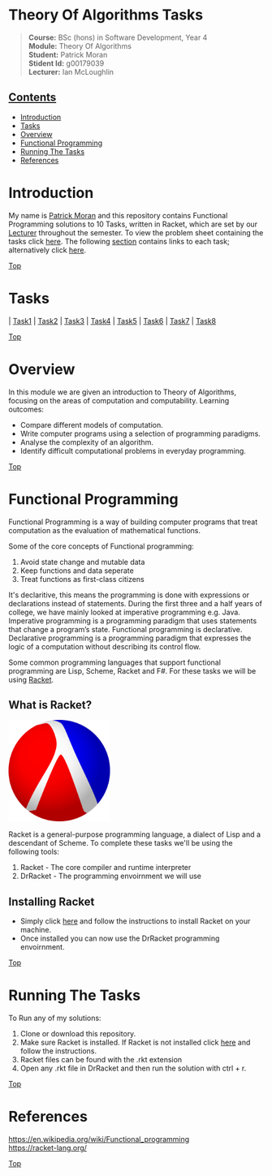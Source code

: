 # Theory Of Algorithms Tasks

><b>Course:</b> BSc (hons) in Software Development, Year 4     
><b>Module:</b> Theory Of Algorithms   
><b>Student:</b> Patrick Moran  
><b>Stident Id:</b> g00179039  
><b>Lecturer:</b> Ian McLoughlin  

## [Contents](#contents)
* [Introduction](#intro)
* [Tasks](#tasks)
* [Overview](#overview) 
* [Functional Programming](#fp)
* [Running The Tasks](#running)
* [References](#references)

# Introduction<a name = "intro"></a>
My name is [Patrick Moran](https://www.linkedin.com/in/patrick-moran-7a349014b/) and this repository contains Functional Programming solutions to 10 Tasks, written in Racket, which are set by our [Lecturer](https://ianmcloughlin.github.io/) throughout the semester. To view the problem sheet containing the tasks click [here](https://github.com/moranpatrick/Theory-Of-Algorithms/blob/master/Tasks.pdf). The following [section](#tasks) contains links to each task; alternatively click [here](https://github.com/moranpatrick/Theory-Of-Algorithms/tree/master/Tasks).

[Top](#contents) 

# Tasks<a name = "tasks"> </a> 
| [Task1](https://github.com/moranpatrick/Theory-Of-Algorithms/tree/master/Tasks/Task1) | [Task2](https://github.com/moranpatrick/Theory-Of-Algorithms/tree/master/Tasks/Task2) | [Task3](https://github.com/moranpatrick/Theory-Of-Algorithms/tree/master/Tasks/Task3) | [Task4](https://github.com/moranpatrick/Theory-Of-Algorithms/tree/master/Tasks/Task4) | [Task5](https://github.com/moranpatrick/Theory-Of-Algorithms/tree/master/Tasks/Task5) | [Task6](https://github.com/moranpatrick/Theory-Of-Algorithms/tree/master/Tasks/Task6) | [Task7](https://github.com/moranpatrick/Theory-Of-Algorithms/tree/master/Tasks/Task7) | [Task8](https://github.com/moranpatrick/Theory-Of-Algorithms/tree/master/Tasks/Task8)


[Top](#contents)   

# Overview <a name="overview"> </a> 

In this module we are given an introduction to Theory of Algorithms, focusing on the areas of computation and computability. Learning outcomes:  
* Compare different models of computation.
* Write computer programs using a selection of programming paradigms.
* Analyse the complexity of an algorithm.
* Identify difficult computational problems in everyday programming.

[Top](#contents) 

# Functional Programming<a name = "fp"></a>
Functional Programming is a way of building computer programs that treat computation as the evaluation of mathematical functions. 

Some of the core concepts of Functional programming:  
1. Avoid state change and mutable data
2. Keep functions and data seperate
3. Treat functions as first-class citizens

It's declaritive, this means the programming is done with expressions or declarations instead of statements. During the first three and a half years of college, we have mainly looked at imperative programming e.g. Java. Imperative programming is a programming paradigm that uses statements that change a program’s state. Functional programming is declarative. Declarative programming is a programming paradigm that expresses the logic of a computation without describing its control flow. 

Some common programming languages that support functional programming are Lisp, Scheme, Racket and F#. For these tasks we will be using [Racket](https://racket-lang.org/).

## What is Racket?

<img src="images/racket-logo.svg" width="200" height="200">  

Racket is a general-purpose programming language, a dialect of Lisp and a descendant of Scheme. To complete these tasks we'll be using the following tools:
1. Racket - The core compiler and runtime interpreter
2. DrRacket - The programming envoirnment we will use

## Installing Racket
* Simply click [here](https://download.racket-lang.org/) and follow the instructions to install Racket on your machine.
* Once installed you can now use the DrRacket programming envoirnment.
 
[Top](#contents) 

# Running The Tasks<a name = "running"></a>
To Run any of my solutions:
1. Clone or download this repository.
2. Make sure Racket is installed. If Racket is not installed click [here](https://download.racket-lang.org/) and follow the instructions.
3. Racket files can be found with the .rkt extension
4. Open any .rkt file in DrRacket and then run the solution with ctrl + r.

[Top](#contents) 

# References<a name = "references"></a>
https://en.wikipedia.org/wiki/Functional_programming  
https://racket-lang.org/  

[Top](#contents) 






